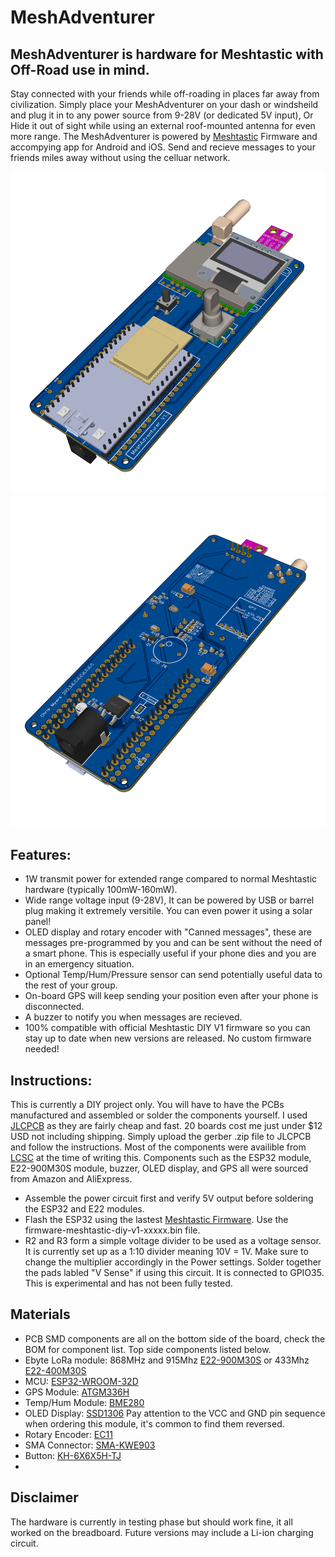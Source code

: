 # MeshAdventurer
## MeshAdventurer is hardware for Meshtastic with Off-Road use in mind.
Stay connected with your friends while off-roading in places far away from civilization. Simply place your MeshAdventurer on your dash or windsheild and plug it in to any power source from 9-28V (or dedicated 5V input), Or Hide it out of sight while using an external roof-mounted antenna for even more range. The MeshAdventurer is powered by [Meshtastic]( https://meshtastic.org/) Firmware and accompying app for Android and iOS. Send and recieve messages to your friends miles away without using the celluar network. 




![PCB 3D V1_3](https://github.com/chrismyers2000/MeshAdventurer/blob/df65f4155d864c4f85d2ea64c8bc7dee39f9705f/Photos/V1.3/3D_PCB_V1.3_Top.png)
![PCB 3D V1_3](https://github.com/chrismyers2000/MeshAdventurer/blob/afec7b6476c34c35250408ffd987cfea9e58bddd/Photos/V1.3/3D_PCB_V1.3_Bottom.png)


## Features:
- 1W transmit power for extended range compared to normal Meshtastic hardware (typically 100mW-160mW).
- Wide range voltage input (9-28V), It can be powered by USB or barrel plug making it extremely versitile. You can even power it using a solar panel! 
- OLED display and rotary encoder with "Canned messages", these are messages pre-programmed by you and can be sent without the need of a smart phone. This is especially useful if your phone dies and you are in an emergency situation.
- Optional Temp/Hum/Pressure sensor can send potentially useful data to the rest of your group.
- On-board GPS will keep sending your position even after your phone is disconnected.
- A buzzer to notify you when messages are recieved. 
- 100% compatible with official Meshtastic DIY V1 firmware so you can stay up to date when new versions are released. No custom firmware needed!

## Instructions:

This is currently a DIY project only. You will have to have the PCBs manufactured and assembled or solder the components yourself. 
I used [JLCPCB](https://jlcpcb.com/) as they are fairly cheap and fast. 20 boards cost me just under $12 USD not including shipping. 
Simply upload the gerber .zip file to JLCPCB and follow the instructions. Most of the components were availible from [LCSC](https://www.lcsc.com/) at the time of writing this. Components such as the ESP32 module, E22-900M30S module, buzzer, OLED display, and GPS all were sourced from Amazon and AliExpress.

- Assemble the power circuit first and verify 5V output before soldering the ESP32 and E22 modules.
- Flash the ESP32 using the lastest [Meshtastic Firmware](https://github.com/meshtastic/firmware/releases). Use the firmware-meshtastic-diy-v1-xxxxx.bin file.
- R2 and R3 form a simple voltage divider to be used as a voltage sensor. It is currently set up as a 1:10 divider meaning 10V = 1V. Make sure to change the multiplier accordingly in the Power settings. Solder together the pads labled "V Sense" if using this circuit. It is connected to GPIO35. This is experimental and has not been fully tested.

## Materials 

- PCB SMD components are all on the bottom side of the board, check the BOM for component list. Top side components listed below.
- Ebyte LoRa module: 868MHz and 915Mhz [E22-900M30S](https://a.aliexpress.com/_mMvsri4) or 433Mhz [E22-400M30S](https://www.aliexpress.us/item/3256801621445884.html)
- MCU: [ESP32-WROOM-32D](https://a.aliexpress.com/_mLVYDGo)
- GPS Module: [ATGM336H](https://www.aliexpress.us/item/3256801517715702.html)
- Temp/Hum Module: [BME280](https://www.aliexpress.us/item/2251832663147484.html)
- OLED Display: [SSD1306](https://www.aliexpress.us/item/3256804169233174.html) Pay attention to the VCC and GND pin sequence when ordering this module, it's common to find them reversed.
- Rotary Encoder: [EC11](https://www.aliexpress.us/item/2261799870168498.html)
- SMA Connector: [SMA-KWE903](https://www.lcsc.com/product-detail/RF-Connectors-Coaxial-Connectors_DreamLNK-SMA-KWE903_C914555.html)
- Button: [KH-6X6X5H-TJ](https://www.lcsc.com/product-detail/Tactile-Switches_Shenzhen-Kinghelm-Elec-KH-6X6X5H-TJ_C2837515.html)
- 


## Disclaimer

The hardware is currently in testing phase but should work fine, it all worked on the breadboard. Future versions may include a Li-ion charging circuit. 
